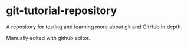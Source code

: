 # git-tutorial-repository
A repository for testing and learning more about git and GitHub in depth.

Manually edited with github editor.
